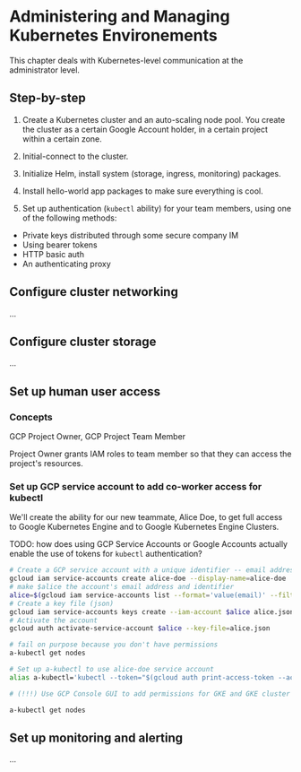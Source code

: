 # Administering and Managing Kubernetes Environements

This chapter deals with Kubernetes-level communication at the administrator level.

## Step-by-step

1. Create a Kubernetes cluster and an auto-scaling node pool. You create the cluster as a certain Google Account holder, in a certain project within a certain zone.

2. Initial-connect to the cluster.

3. Initialize Helm, install system (storage, ingress, monitoring) packages.

4. Install hello-world app packages to make sure everything is cool.

5. Set up authentication (`kubectl` ability) for your team members, using one of the following methods:
  * Private keys distributed through some secure company IM
  * Using bearer tokens
  * HTTP basic auth
  * An authenticating proxy

## Configure cluster networking

...

## Configure cluster storage

...

## Set up human user access

### Concepts

GCP Project Owner, GCP Project Team Member

Project Owner grants IAM roles to team member so that they can access the project's resources.

### Set up GCP service account to add co-worker access for kubectl

We'll create the ability for our new teammate, Alice Doe, to get full access to Google Kubernetes Engine and to Google Kubernetes Engine Clusters.

TODO: how does using GCP Service Accounts or Google Accounts actually enable the use of tokens for `kubectl` authentication?

```sh
# Create a GCP service account with a unique identifier -- email address.
gcloud iam service-accounts create alice-doe --display-name=alice-doe
# make $alice the account's email address and identifier
alice=$(gcloud iam service-accounts list --format='value(email)' --filter='displayName:alice-doe')
# Create a key file (json)
gcloud iam service-accounts keys create --iam-account $alice alice.json
# Activate the account
gcloud auth activate-service-account $alice --key-file=alice.json

# fail on purpose because you don't have permissions
a-kubectl get nodes

# Set up a-kubectl to use alice-doe service account
alias a-kubectl='kubectl --token="$(gcloud auth print-access-token --account=$alice)"'

# (!!!) Use GCP Console GUI to add permissions for GKE and GKE cluster to alice account

a-kubectl get nodes
```

## Set up monitoring and alerting

...
